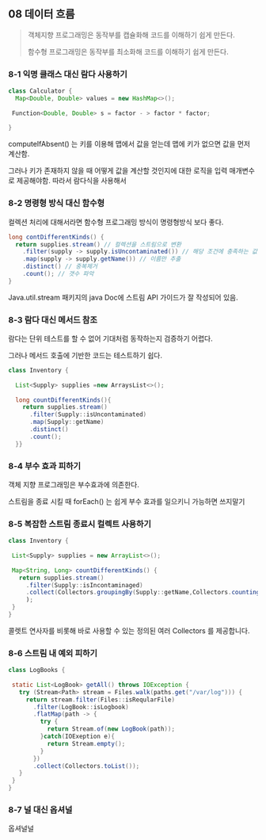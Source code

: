 ## 08 데이터 흐름

> 객체지향 프로그래밍은 동작부를 캡슐화해 코드를 이해하기 쉽게 만든다.
>
> 함수형 프로그래밍은 동작부를 최소화해 코드를 이해하기 쉽게 만든다.

### 8-1 익명 클래스 대신 람다 사용하기

```java
class Calculator {
  Map<Double, Double> values = new HashMap<>();
  
 Function<Double, Double> s = factor - > factor * factor;
 
}
```



computeIfAbsent() 는 키를 이용해 맵에서 값을 얻는데 맵에 키가 없으면 값을 먼저 계산함.

그러나 키가 존재하지 않을 때 어떻게 값을 계산할 것인지에 대한 로직을 입력 매개변수로 제공해야함.  따라서 람다식을 사용해서 



### 8-2 명령형 방식 대신 함수형

컬렉션 처리에 대해서라면 함수형 프로그래밍 방식이 명령형방식 보다 좋다.

```java
long contDifferentKinds() {
  return supplies.stream() // 컬렉션을 스트림으로 변환
    .filter(supply -> supply.isUncontaminated()) // 해당 조건에 충족하는 값만 통과ㅣ
    .map(supply -> supply.getName()) // 이름만 추출
    .distinct() // 중복제거
    .count(); // 갯수 파악
}
```

Java.util.stream 패키지의 java Doc에 스트림 API 가이드가 잘 작성되어 있음.



### 8-3 람다 대신 메서드 참조

람다는 단위 테스트를 할 수 없어 기대처럼 동작하는지 검증하기 어렵다. 

그러나 메서드 호출에 기반한 코드는 테스트하기 쉽다. 

```java
class Inventory {
  
  List<Supply> supplies =new ArraysList<>();
  
  long countDifferentKinds(){
    return supplies.stream()
      .filter(Supply::isUncontaminated)
      .map(Supply::getName)
      .distinct()
      .count();
  }}
```



### 8-4 부수 효과 피하기 

객체 지향 프로그래밍은 부수효과에 의존한다. 

스트림을 종료 시킬 때 forEach() 는 쉽게 부수 효과를 일으키니 가능하면 쓰지말기



### 8-5 복잡한 스트림 종료시 컬렉트 사용하기

 ```java
class Inventory {
  
  List<Supply> supplies = new ArrayList<>();
  
  Map<String, Long> countDifferentKinds() {
    return supplies.stream()
      .filter(Supply::isIncontaminaged)
      .collect(Collectors.groupingBy(Supply::getName,Collectors.counting))
      );
  }
}
 ```

콜렛트 연사자를 비롯해 바로 사용할 수 있는 정의된 여러 Collectors 를 제공합니다.



### 8-6 스트림 내 예외 피하기

```java
class LogBooks {
  
 static List<LogBook> getAll() throws IOException {
   try (Stream<Path> stream = Files.walk(paths.get("/var/log"))) {
     return stream.filter(Files::isReqularFile)
       .filter(LogBook::isLogbook)
       .flatMap(path -> {
         try {
           return Stream.of(new LogBook(path));
         }catch(IOExeption e){
           return Stream.empty();
         }
       })
       .collect(Collectors.toList());
   }
 }
}
```



### 8-7 널 대신 옵셔널

옵셔널널